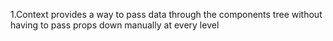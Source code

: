 <!-- Summary of useContext hook -->
1.Context provides a way to pass data through the components tree without having to pass props down manually at every level